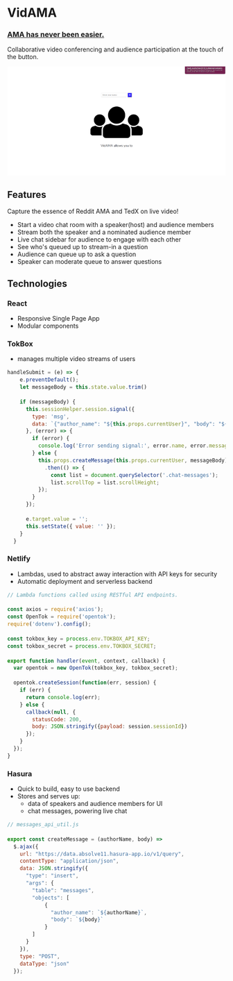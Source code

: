 # VidAMA

### [AMA has never been easier.](https://github.com/CelesteComet/besthack) 

Collaborative video conferencing and audience participation at the touch of the button.

![VidAMA](./docs/VidAMA.png "VidAMA Logo")

## Features

Capture the essence of Reddit AMA and TedX on live video!

* Start a video chat room with a speaker(host) and audience members
* Stream both the speaker and a nominated audience member
* Live chat sidebar for audience to engage with each other
* See who's queued up to stream-in a question
* Audience can queue up to ask a question
* Speaker can moderate queue to answer questions

## Technologies

### React
* Responsive Single Page App
* Modular components

### TokBox
* manages multiple video streams of users

```javascript
handleSubmit = (e) => {
    e.preventDefault();
    let messageBody = this.state.value.trim()

    if (messageBody) {
      this.sessionHelper.session.signal({
        type: 'msg',
        data: `{"author_name": "${this.props.currentUser}", "body": "${messageBody}"}`,
      }, (error) => {
        if (error) {
          console.log('Error sending signal:', error.name, error.message);
        } else {
          this.props.createMessage(this.props.currentUser, messageBody)
            .then(() => {
              const list = document.querySelector('.chat-messages');
              list.scrollTop = list.scrollHeight;
          });
        }
      });

      e.target.value = '';
      this.setState({ value: '' });
    }
  }
```

### Netlify
* Lambdas, used to abstract away interaction with API keys for security
* Automatic deployment and serverless backend 

```javascript
// Lambda functions called using RESTful API endpoints.

const axios = require('axios');
const OpenTok = require('opentok');
require('dotenv').config();

const tokbox_key = process.env.TOKBOX_API_KEY;
const tokbox_secret = process.env.TOKBOX_SECRET;

export function handler(event, context, callback) {
  var opentok = new OpenTok(tokbox_key, tokbox_secret);

  opentok.createSession(function(err, session) {
    if (err) {
      return console.log(err);
    } else {
      callback(null, {
        statusCode: 200,
        body: JSON.stringify({payload: session.sessionId})
      });
    }
  });
}
```

### Hasura
* Quick to build, easy to use backend
* Stores and serves up:
    * data of speakers and audience members for UI
    * chat messages, powering live chat

```javascript
// messages_api_util.js

export const createMessage = (authorName, body) => 
  $.ajax({
    url: "https://data.absolve11.hasura-app.io/v1/query",
    contentType: "application/json",
    data: JSON.stringify({
      "type": "insert",
      "args": {
        "table": "messages",
        "objects": [
            {
              "author_name": `${authorName}`,
              "body": `${body}`
            }
        ]
      }
    }),
    type: "POST",
    dataType: "json"
  });
```

